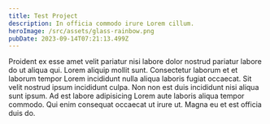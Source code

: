 ```yaml
---
title: Test Project
description: In officia commodo irure Lorem cillum.
heroImage: /src/assets/glass-rainbow.png
pubDate: 2023-09-14T07:21:13.499Z
---
```

Proident ex esse amet velit pariatur nisi labore dolor nostrud pariatur labore do ut aliqua qui. Lorem aliquip mollit sunt. Consectetur laborum et et laborum tempor Lorem incididunt nulla aliqua laboris fugiat occaecat. Sit velit nostrud ipsum incididunt culpa. Non non est duis incididunt nisi aliqua sunt ipsum. Ad est labore adipisicing Lorem aute laboris aliqua tempor commodo. Qui enim consequat occaecat ut irure ut. Magna eu et est officia duis do.
